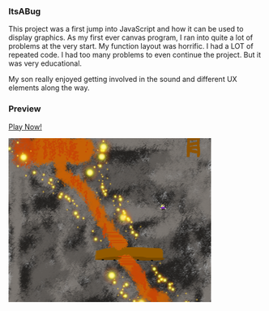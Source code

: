 ### ItsABug
This project was a first jump into JavaScript and how it can be used to display graphics. As my first ever canvas program, I ran into quite a lot of problems at the very start. My function layout was horrific. I had a LOT of repeated code. I had too many problems to even continue the project. But it was very educational.


My son really enjoyed getting involved in the sound and different UX elements along the way.

### Preview
[Play Now!](https://itsabug.netlify.com)

<img src="img/preview.png" width="400">
